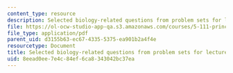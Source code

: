 ```yaml
---
content_type: resource
description: Selected biology-related questions from problem sets for lectures 21-26.
file: https://ol-ocw-studio-app-qa.s3.amazonaws.com/courses/5-111-principles-of-chemical-science-fall-2008/8eead0ee7e4c84ef6ca8343042bc37ea_L21to26Bio.pdf
file_type: application/pdf
parent_uid: d3155b63-ec67-4335-5375-ea901b2a4f4e
resourcetype: Document
title: Selected biology-related questions from problem sets for lectures 21-26
uid: 8eead0ee-7e4c-84ef-6ca8-343042bc37ea
---
```

